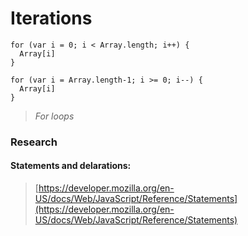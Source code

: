 # Iterations

```
for (var i = 0; i < Array.length; i++) {
  Array[i]
}

for (var i = Array.length-1; i >= 0; i--) {
  Array[i]
}
```
> *For loops*


### Research


#### Statements and delarations:
> [https://developer.mozilla.org/en-US/docs/Web/JavaScript/Reference/Statements](https://developer.mozilla.org/en-US/docs/Web/JavaScript/Reference/Statements)
